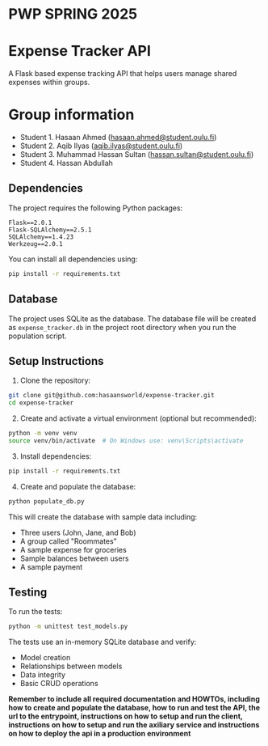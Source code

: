 # PWP SPRING 2025

# Expense Tracker API

A Flask based expense tracking API that helps users manage shared expenses within groups.

# Group information

- Student 1. Hasaan Ahmed (hasaan.ahmed@student.oulu.fi)
- Student 2. Aqib Ilyas (aqib.ilyas@student.oulu.fi)
- Student 3. Muhammad Hassan Sultan (hassan.sultan@student.oulu.fi)
- Student 4. Hassan Abdullah

## Dependencies

The project requires the following Python packages:

```
Flask==2.0.1
Flask-SQLAlchemy==2.5.1
SQLAlchemy==1.4.23
Werkzeug==2.0.1
```

You can install all dependencies using:

```bash
pip install -r requirements.txt
```

## Database

The project uses SQLite as the database. The database file will be created as `expense_tracker.db` in the project root directory when you run the population script.

## Setup Instructions

1. Clone the repository:

```bash
git clone git@github.com:hasaansworld/expense-tracker.git
cd expense-tracker
```

2. Create and activate a virtual environment (optional but recommended):

```bash
python -m venv venv
source venv/bin/activate  # On Windows use: venv\Scripts\activate
```

3. Install dependencies:

```bash
pip install -r requirements.txt
```

4. Create and populate the database:

```bash
python populate_db.py
```

This will create the database with sample data including:

- Three users (John, Jane, and Bob)
- A group called "Roommates"
- A sample expense for groceries
- Sample balances between users
- A sample payment

## Testing

To run the tests:

```bash
python -m unittest test_models.py
```

The tests use an in-memory SQLite database and verify:

- Model creation
- Relationships between models
- Data integrity
- Basic CRUD operations

**Remember to include all required documentation and HOWTOs, including how to create and populate the database, how to run and test the API, the url to the entrypoint, instructions on how to setup and run the client, instructions on how to setup and run the axiliary service and instructions on how to deploy the api in a production environment**
